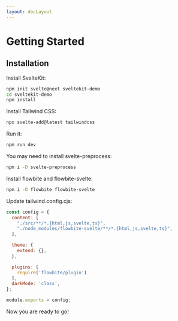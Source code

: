 ```yaml
---
layout: docLayout
---
```


<h1 class="text-2xl w-full dark:text-white">Getting Started</h1>
<h2 class="text-xl w-full mt-8 dark:text-white">Installation</h2>
<p class="dark:text-white py-4 text-lg">Install SvelteKit:</p>

```bash
npm init svelte@next sveltekit-demo 
cd sveltekit-demo
npm install 
```

<p class="dark:text-white py-4 text-lg">Install Tailwind CSS:</p>

```bash
npx svelte-add@latest tailwindcss
```

<p class="dark:text-white py-4 text-lg">Run it:</p>

```bash
npm run dev
```

<p class="dark:text-white py-4 text-lg">You may need to install svelte-preprocess:</p>

```sh
npm i -D svelte-preprocess   
```

<p class="dark:text-white py-4 text-lg">Install flowbite and flowbite-svelte:</p>

```sh
npm i -D flowbite flowbite-svelte
```

<p class="dark:text-white py-4 text-lg">Update tailwind.config.cjs:</p>

```js
const config = {
  content: [
    "./src/**/*.{html,js,svelte,ts}",
    "./node_modules/flowbite-svelte/**/*.{html,js,svelte,ts}",
  ],

  theme: {
    extend: {},
  },

  plugins: [
    require('flowbite/plugin')
  ],
  darkMode: 'class',
};

module.exports = config;
```

<p class="dark:text-white py-4 text-lg">Now you are ready to go!</p>
